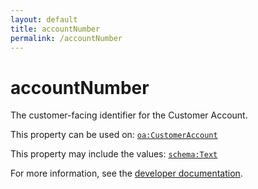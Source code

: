 ```yaml
---
layout: default
title: accountNumber
permalink: /accountNumber
---
```


# accountNumber
The customer-facing identifier for the Customer Account.

This property can be used on: [`oa:CustomerAccount`](https://openactive.io/CustomerAccount)

This property may include the values: [`schema:Text`](https://schema.org/Text)

For more information, see the [developer documentation](https://developer.openactive.io/data-model/types/).